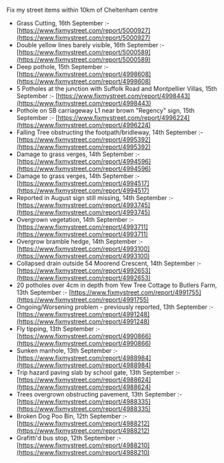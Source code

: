 Fix my street items within 10km of Cheltenham centre

<!-- fix_marker starts -->

- Grass Cutting, 16th September :- [https://www.fixmystreet.com/report/5000927](https://www.fixmystreet.com/report/5000927)
- Double yellow lines barely visible, 16th September :- [https://www.fixmystreet.com/report/5000589](https://www.fixmystreet.com/report/5000589)
- Deep pothole, 15th September :- [https://www.fixmystreet.com/report/4998608](https://www.fixmystreet.com/report/4998608)
- 5 Potholes at the junction with Suffolk Road and Montpellier Villas, 15th September :- [https://www.fixmystreet.com/report/4998443](https://www.fixmystreet.com/report/4998443)
- Pothole on SB carriageway L1 near brown "Regency" sign, 15th September :- [https://www.fixmystreet.com/report/4996224](https://www.fixmystreet.com/report/4996224)
- Falling Tree obstructing the footpath/bridleway, 14th September :- [https://www.fixmystreet.com/report/4995392](https://www.fixmystreet.com/report/4995392)
- Damage to grass verges, 14th September :- [https://www.fixmystreet.com/report/4994596](https://www.fixmystreet.com/report/4994596)
- Damage to grass verges, 14th September :- [https://www.fixmystreet.com/report/4994517](https://www.fixmystreet.com/report/4994517)
- Reported in August sign still missing, 14th September :- [https://www.fixmystreet.com/report/4993745](https://www.fixmystreet.com/report/4993745)
- Overgrown vegetation, 14th September :- [https://www.fixmystreet.com/report/4993711](https://www.fixmystreet.com/report/4993711)
- Overgrow bramble hedge, 14th September :- [https://www.fixmystreet.com/report/4993100](https://www.fixmystreet.com/report/4993100)
- Collapsed drain outside 54 Moorend Crescent, 14th September :- [https://www.fixmystreet.com/report/4992653](https://www.fixmystreet.com/report/4992653)
- 20 potholes over 4cm in depth from Yew Tree Cottage to Butlers Farm, 13th September :- [https://www.fixmystreet.com/report/4991755](https://www.fixmystreet.com/report/4991755)
- Ongoing/Worsening problem - previously reported, 13th September :- [https://www.fixmystreet.com/report/4991248](https://www.fixmystreet.com/report/4991248)
- Fly tipping, 13th September :- [https://www.fixmystreet.com/report/4990866](https://www.fixmystreet.com/report/4990866)
- Sunken manhole, 13th September :- [https://www.fixmystreet.com/report/4988984](https://www.fixmystreet.com/report/4988984)
- Trip hazard paving slab by school gate, 13th September :- [https://www.fixmystreet.com/report/4988624](https://www.fixmystreet.com/report/4988624)
- Trees overgrown obstructing pavement, 13th September :- [https://www.fixmystreet.com/report/4988335](https://www.fixmystreet.com/report/4988335)
- Broken Dog Poo Bin, 12th September :- [https://www.fixmystreet.com/report/4988212](https://www.fixmystreet.com/report/4988212)
- Grafitti'd bus stop, 12th September :- [https://www.fixmystreet.com/report/4988210](https://www.fixmystreet.com/report/4988210)

<!-- fix_marker ends -->